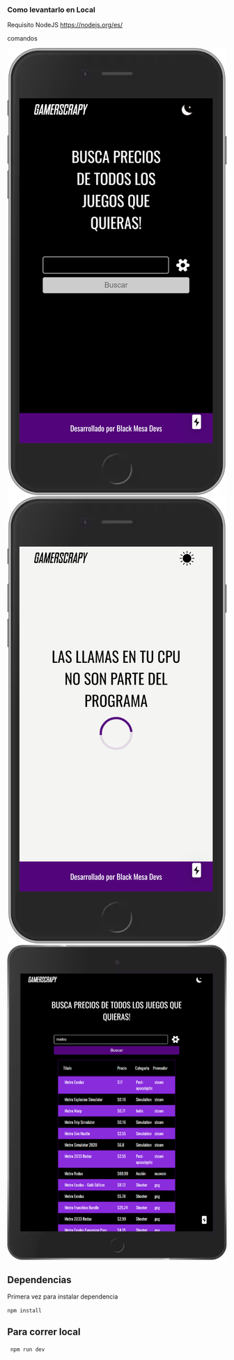 ### Como levantarlo en Local

Requisito NodeJS https://nodejs.org/es/

comandos 



![Captura de la app](./.readme/main.png)
![Captura de la app](./.readme/loading.png)
![Captura de la app](./.readme/ipad.png)
## Dependencias
Primera vez para instalar dependencia

``` npm install ```

## Para correr local

``` npm run dev```
